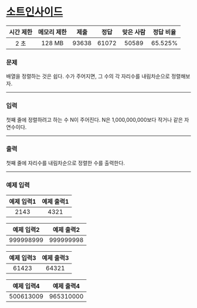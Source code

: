 # [소트인사이드](https://www.acmicpc.net/problem/1427)

<div align = center>

| 시간 제한 | 메모리 제한 | 제출  | 정답  | 맞은 사람 | 정답 비율 |
| :-------: | :---------: | :---: | :---: | :-------: | :-------: |
|   2 초    |   128 MB    | 93638 | 61072 |   50589   |  65.525%  |

</div>

### 문제

배열을 정렬하는 것은 쉽다. 수가 주어지면, 그 수의 각 자리수를 내림차순으로 정렬해보자.

---

### 입력

첫째 줄에 정렬하려고 하는 수 N이 주어진다. N은 1,000,000,000보다 작거나 같은 자연수이다.

---

### 출력

첫째 줄에 자리수를 내림차순으로 정렬한 수를 출력한다.

---

### 예제 입력

| 예제 입력1 | 예제 출력1 |
| :--------: | :--------: |
|    2143    |    4321    |

| 예제 입력2 | 예제 출력2 |
| :--------: | :--------: |
| 999998999  | 999999998  |

| 예제 입력3 | 예제 출력3 |
| :--------: | :--------: |
|   61423    |   64321    |

| 예제 입력4 | 예제 출력4 |
| :--------: | :--------: |
| 500613009  | 965310000  |
